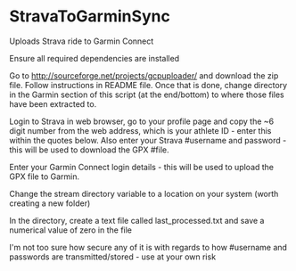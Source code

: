 StravaToGarminSync
==================

Uploads Strava ride to Garmin Connect


Ensure all required dependencies are installed

Go to http://sourceforge.net/projects/gcpuploader/ and download the zip file. Follow instructions in README file. Once that is done, change directory in the Garmin section of this script (at the end/bottom) to where those files have been extracted to.

Login to Strava in web browser, go to your profile page and copy the ~6 digit number from the web address, which is your athlete ID - enter this within the quotes below. Also enter your Strava #username and password - this will be used to download the GPX #file.

Enter your Garmin Connect login details - this will be used to upload the GPX file to Garmin.

Change the stream directory variable to a location on your system (worth creating a new folder)

In the directory, create a text file called last_processed.txt and save a numerical value of zero in the file

I'm not too sure how secure any of it is with regards to how #username and passwords are transmitted/stored - use at your own risk
